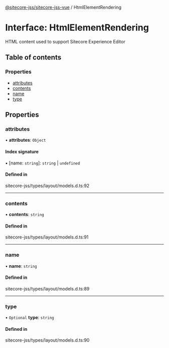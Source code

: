 [@sitecore-jss/sitecore-jss-vue](../README.md) / HtmlElementRendering

# Interface: HtmlElementRendering

HTML content used to support Sitecore Experience Editor

## Table of contents

### Properties

- [attributes](HtmlElementRendering.md#attributes)
- [contents](HtmlElementRendering.md#contents)
- [name](HtmlElementRendering.md#name)
- [type](HtmlElementRendering.md#type)

## Properties

### attributes

• **attributes**: `Object`

#### Index signature

▪ [name: `string`]: `string` \| `undefined`

#### Defined in

sitecore-jss/types/layout/models.d.ts:92

___

### contents

• **contents**: `string`

#### Defined in

sitecore-jss/types/layout/models.d.ts:91

___

### name

• **name**: `string`

#### Defined in

sitecore-jss/types/layout/models.d.ts:89

___

### type

• `Optional` **type**: `string`

#### Defined in

sitecore-jss/types/layout/models.d.ts:90
